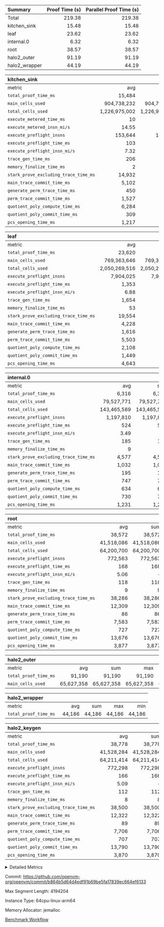 | Summary | Proof Time (s) | Parallel Proof Time (s) |
|:---|---:|---:|
| Total |  219.38 |  219.38 |
| kitchen_sink |  15.48 |  15.48 |
| leaf |  23.62 |  23.62 |
| internal.0 |  6.32 |  6.32 |
| root |  38.57 |  38.57 |
| halo2_outer |  91.19 |  91.19 |
| halo2_wrapper |  44.19 |  44.19 |


| kitchen_sink |||||
|:---|---:|---:|---:|---:|
|metric|avg|sum|max|min|
| `total_proof_time_ms ` |  15,484 |  15,484 |  15,484 |  15,484 |
| `main_cells_used     ` |  904,738,232 |  904,738,232 |  904,738,232 |  904,738,232 |
| `total_cells_used    ` |  1,226,975,002 |  1,226,975,002 |  1,226,975,002 |  1,226,975,002 |
| `execute_metered_time_ms` |  10 | -          | -          | -          |
| `execute_metered_insn_mi/s` |  14.55 | -          |  14.55 |  14.55 |
| `execute_preflight_insns` |  153,644 |  153,644 |  153,644 |  153,644 |
| `execute_preflight_time_ms` |  103 |  103 |  103 |  103 |
| `execute_preflight_insn_mi/s` |  7.32 | -          |  7.32 |  7.32 |
| `trace_gen_time_ms   ` |  206 |  206 |  206 |  206 |
| `memory_finalize_time_ms` |  2 |  2 |  2 |  2 |
| `stark_prove_excluding_trace_time_ms` |  14,932 |  14,932 |  14,932 |  14,932 |
| `main_trace_commit_time_ms` |  5,102 |  5,102 |  5,102 |  5,102 |
| `generate_perm_trace_time_ms` |  450 |  450 |  450 |  450 |
| `perm_trace_commit_time_ms` |  1,527 |  1,527 |  1,527 |  1,527 |
| `quotient_poly_compute_time_ms` |  6,284 |  6,284 |  6,284 |  6,284 |
| `quotient_poly_commit_time_ms` |  309 |  309 |  309 |  309 |
| `pcs_opening_time_ms ` |  1,217 |  1,217 |  1,217 |  1,217 |

| leaf |||||
|:---|---:|---:|---:|---:|
|metric|avg|sum|max|min|
| `total_proof_time_ms ` |  23,620 |  23,620 |  23,620 |  23,620 |
| `main_cells_used     ` |  769,363,646 |  769,363,646 |  769,363,646 |  769,363,646 |
| `total_cells_used    ` |  2,050,269,516 |  2,050,269,516 |  2,050,269,516 |  2,050,269,516 |
| `execute_preflight_insns` |  7,904,025 |  7,904,025 |  7,904,025 |  7,904,025 |
| `execute_preflight_time_ms` |  1,353 |  1,353 |  1,353 |  1,353 |
| `execute_preflight_insn_mi/s` |  6.88 | -          |  6.88 |  6.88 |
| `trace_gen_time_ms   ` |  1,654 |  1,654 |  1,654 |  1,654 |
| `memory_finalize_time_ms` |  53 |  53 |  53 |  53 |
| `stark_prove_excluding_trace_time_ms` |  19,554 |  19,554 |  19,554 |  19,554 |
| `main_trace_commit_time_ms` |  4,228 |  4,228 |  4,228 |  4,228 |
| `generate_perm_trace_time_ms` |  1,616 |  1,616 |  1,616 |  1,616 |
| `perm_trace_commit_time_ms` |  5,503 |  5,503 |  5,503 |  5,503 |
| `quotient_poly_compute_time_ms` |  2,108 |  2,108 |  2,108 |  2,108 |
| `quotient_poly_commit_time_ms` |  1,449 |  1,449 |  1,449 |  1,449 |
| `pcs_opening_time_ms ` |  4,643 |  4,643 |  4,643 |  4,643 |

| internal.0 |||||
|:---|---:|---:|---:|---:|
|metric|avg|sum|max|min|
| `total_proof_time_ms ` |  6,316 |  6,316 |  6,316 |  6,316 |
| `main_cells_used     ` |  79,527,771 |  79,527,771 |  79,527,771 |  79,527,771 |
| `total_cells_used    ` |  143,465,569 |  143,465,569 |  143,465,569 |  143,465,569 |
| `execute_preflight_insns` |  1,197,810 |  1,197,810 |  1,197,810 |  1,197,810 |
| `execute_preflight_time_ms` |  524 |  524 |  524 |  524 |
| `execute_preflight_insn_mi/s` |  3.49 | -          |  3.49 |  3.49 |
| `trace_gen_time_ms   ` |  185 |  185 |  185 |  185 |
| `memory_finalize_time_ms` |  9 |  9 |  9 |  9 |
| `stark_prove_excluding_trace_time_ms` |  4,577 |  4,577 |  4,577 |  4,577 |
| `main_trace_commit_time_ms` |  1,032 |  1,032 |  1,032 |  1,032 |
| `generate_perm_trace_time_ms` |  195 |  195 |  195 |  195 |
| `perm_trace_commit_time_ms` |  747 |  747 |  747 |  747 |
| `quotient_poly_compute_time_ms` |  634 |  634 |  634 |  634 |
| `quotient_poly_commit_time_ms` |  730 |  730 |  730 |  730 |
| `pcs_opening_time_ms ` |  1,231 |  1,231 |  1,231 |  1,231 |

| root |||||
|:---|---:|---:|---:|---:|
|metric|avg|sum|max|min|
| `total_proof_time_ms ` |  38,572 |  38,572 |  38,572 |  38,572 |
| `main_cells_used     ` |  41,518,086 |  41,518,086 |  41,518,086 |  41,518,086 |
| `total_cells_used    ` |  64,200,700 |  64,200,700 |  64,200,700 |  64,200,700 |
| `execute_preflight_insns` |  772,563 |  772,563 |  772,563 |  772,563 |
| `execute_preflight_time_ms` |  168 |  168 |  168 |  168 |
| `execute_preflight_insn_mi/s` |  5.06 | -          |  5.06 |  5.06 |
| `trace_gen_time_ms   ` |  118 |  118 |  118 |  118 |
| `memory_finalize_time_ms` |  9 |  9 |  9 |  9 |
| `stark_prove_excluding_trace_time_ms` |  38,286 |  38,286 |  38,286 |  38,286 |
| `main_trace_commit_time_ms` |  12,309 |  12,309 |  12,309 |  12,309 |
| `generate_perm_trace_time_ms` |  86 |  86 |  86 |  86 |
| `perm_trace_commit_time_ms` |  7,583 |  7,583 |  7,583 |  7,583 |
| `quotient_poly_compute_time_ms` |  727 |  727 |  727 |  727 |
| `quotient_poly_commit_time_ms` |  13,676 |  13,676 |  13,676 |  13,676 |
| `pcs_opening_time_ms ` |  3,877 |  3,877 |  3,877 |  3,877 |

| halo2_outer |||||
|:---|---:|---:|---:|---:|
|metric|avg|sum|max|min|
| `total_proof_time_ms ` |  91,190 |  91,190 |  91,190 |  91,190 |
| `main_cells_used     ` |  65,627,358 |  65,627,358 |  65,627,358 |  65,627,358 |

| halo2_wrapper |||||
|:---|---:|---:|---:|---:|
|metric|avg|sum|max|min|
| `total_proof_time_ms ` |  44,186 |  44,186 |  44,186 |  44,186 |

| halo2_keygen |||||
|:---|---:|---:|---:|---:|
|metric|avg|sum|max|min|
| `total_proof_time_ms ` |  38,778 |  38,778 |  38,778 |  38,778 |
| `main_cells_used     ` |  41,528,284 |  41,528,284 |  41,528,284 |  41,528,284 |
| `total_cells_used    ` |  64,211,414 |  64,211,414 |  64,211,414 |  64,211,414 |
| `execute_preflight_insns` |  772,298 |  772,298 |  772,298 |  772,298 |
| `execute_preflight_time_ms` |  166 |  166 |  166 |  166 |
| `execute_preflight_insn_mi/s` |  5.09 | -          |  5.09 |  5.09 |
| `trace_gen_time_ms   ` |  112 |  112 |  112 |  112 |
| `memory_finalize_time_ms` |  8 |  8 |  8 |  8 |
| `stark_prove_excluding_trace_time_ms` |  38,500 |  38,500 |  38,500 |  38,500 |
| `main_trace_commit_time_ms` |  12,322 |  12,322 |  12,322 |  12,322 |
| `generate_perm_trace_time_ms` |  89 |  89 |  89 |  89 |
| `perm_trace_commit_time_ms` |  7,706 |  7,706 |  7,706 |  7,706 |
| `quotient_poly_compute_time_ms` |  707 |  707 |  707 |  707 |
| `quotient_poly_commit_time_ms` |  13,790 |  13,790 |  13,790 |  13,790 |
| `pcs_opening_time_ms ` |  3,870 |  3,870 |  3,870 |  3,870 |



<details>
<summary>Detailed Metrics</summary>

|  | vm.create_initial_state_time_ms | trace_gen_time_ms | total_cells_used | system_trace_gen_time_ms | single_trace_gen_time_ms | prove_time_ms | prove_for_evm_time_ms | memory_to_vec_partition_time_ms | memory_finalize_time_ms | main_cells_used | keygen_time_ms | execute_preflight_time_ms | execute_preflight_insns | execute_preflight_insn_mi/s | app proof_time_ms | agg_layer_time_ms |
| --- | --- | --- | --- | --- | --- | --- | --- | --- | --- | --- | --- | --- | --- | --- | --- |
|  | 0 | 119 | 64,200,700 | 119 | 0 | 91,202 | 44,186 | 22 | 8 | 41,518,086 | 175,267 | 300 | 772,563 | 5.26 | 15,535 | 39,582 | 

| group | vm.reset_state_time_ms | vm.create_initial_state_time_ms | trace_gen_time_ms | total_proof_time_ms | total_cells_used | total_cells | system_trace_gen_time_ms | stark_prove_excluding_trace_time_ms | single_trace_gen_time_ms | single_leaf_agg_time_ms | single_internal_agg_time_ms | quotient_poly_compute_time_ms | quotient_poly_commit_time_ms | prove_segment_time_ms | perm_trace_commit_time_ms | pcs_opening_time_ms | num_children | memory_to_vec_partition_time_ms | memory_finalize_time_ms | main_trace_commit_time_ms | main_cells_used | halo2_total_cells | halo2_keygen_time_ms | generate_perm_trace_time_ms | fri.log_blowup | execute_preflight_time_ms | execute_preflight_insns | execute_preflight_insn_mi/s | execute_metered_time_ms | execute_metered_insns | execute_metered_insn_mi/s | compute_user_public_values_proof_time_ms |
| --- | --- | --- | --- | --- | --- | --- | --- | --- | --- | --- | --- | --- | --- | --- | --- | --- | --- | --- | --- | --- | --- | --- | --- | --- | --- | --- | --- | --- | --- | --- | --- | --- |
| halo2_keygen | 0 | 0 | 112 | 38,778 | 64,211,414 | 80,435,354 | 112 | 38,500 | 0 |  |  | 707 | 13,790 |  | 7,706 | 3,870 |  |  | 8 | 12,322 | 41,528,284 | 5,447,564 | 19,226 | 89 |  | 166 | 772,298 | 5.09 |  |  |  |  | 
| halo2_outer |  |  |  | 91,190 |  |  |  |  |  |  |  |  |  |  |  |  |  |  |  |  | 65,627,358 |  |  |  |  |  |  |  |  |  |  |  | 
| halo2_wrapper |  |  |  | 44,186 |  |  |  |  |  |  |  |  |  |  |  |  |  |  |  |  |  |  |  |  |  |  |  |  |  |  |  |  | 
| internal.0 |  |  |  |  |  |  |  |  |  |  | 6,318 |  |  |  |  |  | 3 |  |  |  |  |  |  |  | 2 |  |  |  |  |  |  |  | 
| kitchen_sink | 0 |  |  |  |  |  |  |  |  |  |  |  |  | 15,484 |  |  |  | 6 |  |  |  |  |  |  | 1 |  |  |  | 10 | 153,644 | 14.55 | 38 | 
| leaf |  |  |  |  |  |  |  |  |  | 23,627 |  |  |  |  |  |  | 1 |  |  |  |  |  |  |  | 1 |  |  |  |  |  |  |  | 

| group | air_name | rows | prep_cols | perm_cols | main_cols | cells |
| --- | --- | --- | --- | --- | --- | --- |
| halo2_keygen | AccessAdapterAir<2> | 262,144 |  | 8 | 11 | 4,980,736 | 
| halo2_keygen | AccessAdapterAir<4> | 131,072 |  | 8 | 13 | 2,752,512 | 
| halo2_keygen | AccessAdapterAir<8> | 4,096 |  | 8 | 17 | 102,400 | 
| halo2_keygen | FriReducedOpeningAir | 131,072 |  | 24 | 27 | 6,684,672 | 
| halo2_keygen | JalRangeCheckAir | 32,768 |  | 12 | 12 | 786,432 | 
| halo2_keygen | NativePoseidon2Air<BabyBearParameters>, 1> | 32,768 |  | 84 | 398 | 15,794,176 | 
| halo2_keygen | PhantomAir | 8,192 |  | 8 | 6 | 114,688 | 
| halo2_keygen | ProgramAir | 131,072 |  | 8 | 10 | 2,359,296 | 
| halo2_keygen | VariableRangeCheckerAir | 262,144 | 2 | 8 | 1 | 2,359,296 | 
| halo2_keygen | VmAirWrapper<AluNativeAdapterAir, FieldArithmeticCoreAir> | 524,288 |  | 12 | 29 | 21,495,808 | 
| halo2_keygen | VmAirWrapper<BranchNativeAdapterAir, BranchEqualCoreAir<1> | 131,072 |  | 12 | 23 | 4,587,520 | 
| halo2_keygen | VmAirWrapper<NativeAdapterAir<2, 0>, PublicValuesCoreAir> | 64 |  | 12 | 22 | 2,176 | 
| halo2_keygen | VmAirWrapper<NativeLoadStoreAdapterAir<1>, NativeLoadStoreCoreAir<1> | 262,144 |  | 16 | 21 | 9,699,328 | 
| halo2_keygen | VmAirWrapper<NativeLoadStoreAdapterAir<4>, NativeLoadStoreCoreAir<4> | 65,536 |  | 16 | 27 | 2,818,048 | 
| halo2_keygen | VmAirWrapper<NativeVectorizedAdapterAir<4>, FieldExtensionCoreAir> | 65,536 |  | 12 | 38 | 3,276,800 | 
| halo2_keygen | VmConnectorAir | 2 | 1 | 8 | 5 | 26 | 
| halo2_keygen | VolatileBoundaryAir | 131,072 |  | 8 | 12 | 2,621,440 | 

| group | air_name | idx | rows | prep_cols | perm_cols | main_cols | cells |
| --- | --- | --- | --- | --- | --- | --- | --- |
| internal.0 | AccessAdapterAir<2> | 0 | 524,288 |  | 12 | 11 | 12,058,624 | 
| internal.0 | AccessAdapterAir<4> | 0 | 262,144 |  | 12 | 13 | 6,553,600 | 
| internal.0 | AccessAdapterAir<8> | 0 | 4,096 |  | 12 | 17 | 118,784 | 
| internal.0 | FriReducedOpeningAir | 0 | 524,288 |  | 44 | 27 | 37,224,448 | 
| internal.0 | JalRangeCheckAir | 0 | 65,536 |  | 16 | 12 | 1,835,008 | 
| internal.0 | NativePoseidon2Air<BabyBearParameters>, 1> | 0 | 131,072 |  | 160 | 398 | 73,138,176 | 
| internal.0 | PhantomAir | 0 | 32,768 |  | 8 | 6 | 458,752 | 
| internal.0 | ProgramAir | 0 | 131,072 |  | 8 | 10 | 2,359,296 | 
| internal.0 | VariableRangeCheckerAir | 0 | 262,144 | 2 | 8 | 1 | 2,359,296 | 
| internal.0 | VmAirWrapper<AluNativeAdapterAir, FieldArithmeticCoreAir> | 0 | 1,048,576 |  | 20 | 29 | 51,380,224 | 
| internal.0 | VmAirWrapper<BranchNativeAdapterAir, BranchEqualCoreAir<1> | 0 | 131,072 |  | 16 | 23 | 5,111,808 | 
| internal.0 | VmAirWrapper<NativeAdapterAir<2, 0>, PublicValuesCoreAir> | 0 | 64 |  | 16 | 23 | 2,496 | 
| internal.0 | VmAirWrapper<NativeLoadStoreAdapterAir<1>, NativeLoadStoreCoreAir<1> | 0 | 262,144 |  | 24 | 21 | 11,796,480 | 
| internal.0 | VmAirWrapper<NativeLoadStoreAdapterAir<4>, NativeLoadStoreCoreAir<4> | 0 | 131,072 |  | 24 | 27 | 6,684,672 | 
| internal.0 | VmAirWrapper<NativeVectorizedAdapterAir<4>, FieldExtensionCoreAir> | 0 | 131,072 |  | 20 | 38 | 7,602,176 | 
| internal.0 | VmConnectorAir | 0 | 2 | 1 | 12 | 5 | 34 | 
| internal.0 | VolatileBoundaryAir | 0 | 262,144 |  | 12 | 12 | 6,291,456 | 
| leaf | AccessAdapterAir<2> | 0 | 4,194,304 |  | 16 | 11 | 113,246,208 | 
| leaf | AccessAdapterAir<4> | 0 | 2,097,152 |  | 16 | 13 | 60,817,408 | 
| leaf | AccessAdapterAir<8> | 0 | 131,072 |  | 16 | 17 | 4,325,376 | 
| leaf | FriReducedOpeningAir | 0 | 8,388,608 |  | 84 | 27 | 931,135,488 | 
| leaf | JalRangeCheckAir | 0 | 131,072 |  | 28 | 12 | 5,242,880 | 
| leaf | NativePoseidon2Air<BabyBearParameters>, 1> | 0 | 1,048,576 |  | 312 | 398 | 744,488,960 | 
| leaf | PhantomAir | 0 | 32,768 |  | 12 | 6 | 589,824 | 
| leaf | ProgramAir | 0 | 2,097,152 |  | 8 | 10 | 37,748,736 | 
| leaf | VariableRangeCheckerAir | 0 | 262,144 | 2 | 8 | 1 | 2,359,296 | 
| leaf | VmAirWrapper<AluNativeAdapterAir, FieldArithmeticCoreAir> | 0 | 4,194,304 |  | 36 | 29 | 272,629,760 | 
| leaf | VmAirWrapper<BranchNativeAdapterAir, BranchEqualCoreAir<1> | 0 | 1,048,576 |  | 28 | 23 | 53,477,376 | 
| leaf | VmAirWrapper<NativeAdapterAir<2, 0>, PublicValuesCoreAir> | 0 | 64 |  | 28 | 27 | 3,520 | 
| leaf | VmAirWrapper<NativeLoadStoreAdapterAir<1>, NativeLoadStoreCoreAir<1> | 0 | 2,097,152 |  | 40 | 21 | 127,926,272 | 
| leaf | VmAirWrapper<NativeLoadStoreAdapterAir<4>, NativeLoadStoreCoreAir<4> | 0 | 524,288 |  | 40 | 27 | 35,127,296 | 
| leaf | VmAirWrapper<NativeVectorizedAdapterAir<4>, FieldExtensionCoreAir> | 0 | 1,048,576 |  | 36 | 38 | 77,594,624 | 
| leaf | VmConnectorAir | 0 | 2 | 1 | 16 | 5 | 42 | 
| leaf | VolatileBoundaryAir | 0 | 1,048,576 |  | 20 | 12 | 33,554,432 | 
| root | AccessAdapterAir<2> | 0 | 262,144 |  | 8 | 11 | 4,980,736 | 
| root | AccessAdapterAir<4> | 0 | 131,072 |  | 8 | 13 | 2,752,512 | 
| root | AccessAdapterAir<8> | 0 | 4,096 |  | 8 | 17 | 102,400 | 
| root | FriReducedOpeningAir | 0 | 131,072 |  | 24 | 27 | 6,684,672 | 
| root | JalRangeCheckAir | 0 | 32,768 |  | 12 | 12 | 786,432 | 
| root | NativePoseidon2Air<BabyBearParameters>, 1> | 0 | 32,768 |  | 84 | 398 | 15,794,176 | 
| root | PhantomAir | 0 | 8,192 |  | 8 | 6 | 114,688 | 
| root | ProgramAir | 0 | 131,072 |  | 8 | 10 | 2,359,296 | 
| root | VariableRangeCheckerAir | 0 | 262,144 | 2 | 8 | 1 | 2,359,296 | 
| root | VmAirWrapper<AluNativeAdapterAir, FieldArithmeticCoreAir> | 0 | 524,288 |  | 12 | 29 | 21,495,808 | 
| root | VmAirWrapper<BranchNativeAdapterAir, BranchEqualCoreAir<1> | 0 | 131,072 |  | 12 | 23 | 4,587,520 | 
| root | VmAirWrapper<NativeAdapterAir<2, 0>, PublicValuesCoreAir> | 0 | 64 |  | 12 | 22 | 2,176 | 
| root | VmAirWrapper<NativeLoadStoreAdapterAir<1>, NativeLoadStoreCoreAir<1> | 0 | 262,144 |  | 16 | 21 | 9,699,328 | 
| root | VmAirWrapper<NativeLoadStoreAdapterAir<4>, NativeLoadStoreCoreAir<4> | 0 | 65,536 |  | 16 | 27 | 2,818,048 | 
| root | VmAirWrapper<NativeVectorizedAdapterAir<4>, FieldExtensionCoreAir> | 0 | 65,536 |  | 12 | 38 | 3,276,800 | 
| root | VmConnectorAir | 0 | 2 | 1 | 8 | 5 | 26 | 
| root | VolatileBoundaryAir | 0 | 131,072 |  | 8 | 12 | 2,621,440 | 

| group | air_name | segment | rows | prep_cols | perm_cols | main_cols | cells |
| --- | --- | --- | --- | --- | --- | --- | --- |
| kitchen_sink | AccessAdapterAir<16> | 0 | 262,144 |  | 16 | 25 | 10,747,904 | 
| kitchen_sink | AccessAdapterAir<32> | 0 | 8,192 |  | 16 | 41 | 466,944 | 
| kitchen_sink | AccessAdapterAir<8> | 0 | 524,288 |  | 16 | 17 | 17,301,504 | 
| kitchen_sink | BitwiseOperationLookupAir<8> | 0 | 65,536 | 3 | 8 | 2 | 655,360 | 
| kitchen_sink | KeccakVmAir | 0 | 262,144 |  | 1,056 | 3,163 | 1,105,985,536 | 
| kitchen_sink | MemoryMerkleAir<8> | 0 | 16,384 |  | 16 | 32 | 786,432 | 
| kitchen_sink | PersistentBoundaryAir<8> | 0 | 8,192 |  | 12 | 20 | 262,144 | 
| kitchen_sink | Poseidon2PeripheryAir<BabyBearParameters>, 1> | 0 | 4,096 |  | 8 | 300 | 1,261,568 | 
| kitchen_sink | ProgramAir | 0 | 16,384 |  | 8 | 10 | 294,912 | 
| kitchen_sink | RangeTupleCheckerAir<2> | 0 | 2,097,152 | 2 | 8 | 1 | 18,874,368 | 
| kitchen_sink | Sha256VmAir | 0 | 524,288 |  | 108 | 470 | 303,038,464 | 
| kitchen_sink | VariableRangeCheckerAir | 0 | 262,144 | 2 | 8 | 1 | 2,359,296 | 
| kitchen_sink | VmAirWrapper<Rv32BaseAluAdapterAir, BaseAluCoreAir<4, 8> | 0 | 32,768 |  | 52 | 36 | 2,883,584 | 
| kitchen_sink | VmAirWrapper<Rv32BaseAluAdapterAir, LessThanCoreAir<4, 8> | 0 | 2,048 |  | 40 | 37 | 157,696 | 
| kitchen_sink | VmAirWrapper<Rv32BaseAluAdapterAir, ShiftCoreAir<4, 8> | 0 | 16,384 |  | 52 | 53 | 1,720,320 | 
| kitchen_sink | VmAirWrapper<Rv32BranchAdapterAir, BranchEqualCoreAir<4> | 0 | 8,192 |  | 28 | 26 | 442,368 | 
| kitchen_sink | VmAirWrapper<Rv32BranchAdapterAir, BranchLessThanCoreAir<4, 8> | 0 | 4,096 |  | 32 | 32 | 262,144 | 
| kitchen_sink | VmAirWrapper<Rv32CondRdWriteAdapterAir, Rv32JalLuiCoreAir> | 0 | 1,024 |  | 28 | 18 | 47,104 | 
| kitchen_sink | VmAirWrapper<Rv32HeapAdapterAir<2, 32, 32>, BaseAluCoreAir<32, 8> | 0 | 2,048 |  | 192 | 168 | 737,280 | 
| kitchen_sink | VmAirWrapper<Rv32HeapAdapterAir<2, 32, 32>, LessThanCoreAir<32, 8> | 0 | 1,024 |  | 68 | 169 | 242,688 | 
| kitchen_sink | VmAirWrapper<Rv32HeapAdapterAir<2, 32, 32>, MultiplicationCoreAir<32, 8> | 0 | 256 |  | 192 | 164 | 91,136 | 
| kitchen_sink | VmAirWrapper<Rv32HeapBranchAdapterAir<2, 32>, BranchEqualCoreAir<32> | 0 | 256 |  | 48 | 124 | 44,032 | 
| kitchen_sink | VmAirWrapper<Rv32IsEqualModAdapterAir<2, 1, 32, 32>, ModularIsEqualCoreAir<32, 4, 8> | 0 | 8 |  | 56 | 166 | 1,776 | 
| kitchen_sink | VmAirWrapper<Rv32IsEqualModAdapterAir<2, 3, 16, 48>, ModularIsEqualCoreAir<48, 4, 8> | 0 | 8 |  | 88 | 242 | 2,640 | 
| kitchen_sink | VmAirWrapper<Rv32JalrAdapterAir, Rv32JalrCoreAir> | 0 | 2,048 |  | 36 | 28 | 131,072 | 
| kitchen_sink | VmAirWrapper<Rv32LoadStoreAdapterAir, LoadStoreCoreAir<4> | 0 | 131,072 |  | 52 | 41 | 12,189,696 | 
| kitchen_sink | VmAirWrapper<Rv32MultAdapterAir, MultiplicationCoreAir<4, 8> | 0 | 32 |  | 52 | 31 | 2,656 | 
| kitchen_sink | VmAirWrapper<Rv32RdWriteAdapterAir, Rv32AuipcCoreAir> | 0 | 1,024 |  | 28 | 20 | 49,152 | 
| kitchen_sink | VmAirWrapper<Rv32VecHeapAdapterAir<1, 2, 2, 32, 32>, FieldExpressionCoreAir> | 0 | 4 |  | 836 | 547 | 5,532 | 
| kitchen_sink | VmAirWrapper<Rv32VecHeapAdapterAir<1, 6, 6, 16, 16>, FieldExpressionCoreAir> | 0 | 4 |  | 1,668 | 1,020 | 10,752 | 
| kitchen_sink | VmAirWrapper<Rv32VecHeapAdapterAir<2, 1, 1, 32, 32>, FieldExpressionCoreAir> | 0 | 64 |  | 384 | 294 | 41,920 | 
| kitchen_sink | VmAirWrapper<Rv32VecHeapAdapterAir<2, 2, 2, 32, 32>, FieldExpressionCoreAir> | 0 | 2 |  | 860 | 625 | 2,202 | 
| kitchen_sink | VmAirWrapper<Rv32VecHeapAdapterAir<2, 3, 3, 16, 16>, FieldExpressionCoreAir> | 0 | 4 |  | 496 | 393 | 2,404 | 
| kitchen_sink | VmAirWrapper<Rv32VecHeapAdapterAir<2, 6, 6, 16, 16>, FieldExpressionCoreAir> | 0 | 2 |  | 1,340 | 949 | 3,426 | 
| kitchen_sink | VmConnectorAir | 0 | 2 | 1 | 16 | 5 | 42 | 

| group | cell_tracker_span | simple_advice_cells | lookup_advice_cells | fixed_cells |
| --- | --- | --- | --- | --- |
| halo2_keygen | VerifierProgram | 509,456 | 164,237 | 166,961 | 
| halo2_keygen | VerifierProgram;CheckTraceHeightConstraints | 5,316 | 1,125 | 1,942 | 
| halo2_keygen | VerifierProgram;PoseidonCell | 29,400 |  | 8,700 | 
| halo2_keygen | VerifierProgram;stage-c-build-rounds | 18,401 | 2,528 | 6,510 | 
| halo2_keygen | VerifierProgram;stage-c-build-rounds;PoseidonCell | 46,550 |  | 13,775 | 
| halo2_keygen | VerifierProgram;stage-d-verify-pcs | 1,280,292 | 197,458 | 466,987 | 
| halo2_keygen | VerifierProgram;stage-d-verify-pcs;PoseidonCell | 3,839,150 |  | 1,136,075 | 
| halo2_keygen | VerifierProgram;stage-d-verify-pcs;stage-d-verifier-verify | 40,526 | 4,276 | 18,076 | 
| halo2_keygen | VerifierProgram;stage-d-verify-pcs;stage-d-verifier-verify;PoseidonCell | 56,350 |  | 16,675 | 
| halo2_keygen | VerifierProgram;stage-d-verify-pcs;stage-d-verifier-verify;cache-generator-powers | 70,410 | 12,000 | 21,630 | 
| halo2_keygen | VerifierProgram;stage-d-verify-pcs;stage-d-verifier-verify;compute-reduced-opening;single-reduced-opening-eval | 8,549,550 | 353,940 | 1,581,960 | 
| halo2_keygen | VerifierProgram;stage-d-verify-pcs;stage-d-verifier-verify;pre-compute-rounds-context | 76,224 | 11,116 | 22,232 | 
| halo2_keygen | VerifierProgram;stage-d-verify-pcs;stage-d-verifier-verify;verify-batch | 53,280 |  | 6,660 | 
| halo2_keygen | VerifierProgram;stage-d-verify-pcs;stage-d-verifier-verify;verify-batch;PoseidonCell | 9,926,550 |  | 2,940,300 | 
| halo2_keygen | VerifierProgram;stage-d-verify-pcs;stage-d-verifier-verify;verify-batch;verify-batch-reduce-fast;PoseidonCell | 8,854,140 | 253,980 | 2,764,710 | 
| halo2_keygen | VerifierProgram;stage-d-verify-pcs;stage-d-verifier-verify;verify-query | 1,088,820 | 184,470 | 307,410 | 
| halo2_keygen | VerifierProgram;stage-d-verify-pcs;stage-d-verifier-verify;verify-query;verify-batch-ext | 109,440 |  | 13,680 | 
| halo2_keygen | VerifierProgram;stage-d-verify-pcs;stage-d-verifier-verify;verify-query;verify-batch-ext;PoseidonCell | 16,764,840 |  | 4,965,840 | 
| halo2_keygen | VerifierProgram;stage-d-verify-pcs;stage-d-verifier-verify;verify-query;verify-batch-ext;verify-batch-reduce-fast;PoseidonCell | 1,671,570 | 62,940 | 513,270 | 
| halo2_keygen | VerifierProgram;stage-e-verify-constraints | 9,499,973 | 1,889,049 | 2,918,862 | 

| group | idx | vm.reset_state_time_ms | trace_gen_time_ms | total_proof_time_ms | total_cells_used | total_cells | system_trace_gen_time_ms | stark_prove_excluding_trace_time_ms | single_trace_gen_time_ms | quotient_poly_compute_time_ms | quotient_poly_commit_time_ms | perm_trace_commit_time_ms | pcs_opening_time_ms | memory_finalize_time_ms | main_trace_commit_time_ms | main_cells_used | generate_perm_trace_time_ms | fri.log_blowup | execute_preflight_time_ms | execute_preflight_insns | execute_preflight_insn_mi/s |
| --- | --- | --- | --- | --- | --- | --- | --- | --- | --- | --- | --- | --- | --- | --- | --- | --- | --- | --- | --- | --- | --- |
| internal.0 | 0 | 0 | 185 | 6,316 | 143,465,569 | 224,975,330 | 185 | 4,577 | 0 | 634 | 730 | 747 | 1,231 | 9 | 1,032 | 79,527,771 | 195 |  | 524 | 1,197,810 | 3.49 | 
| leaf | 0 | 0 | 1,654 | 23,620 | 2,050,269,516 | 2,500,267,498 | 1,654 | 19,554 | 0 | 2,108 | 1,449 | 5,503 | 4,643 | 53 | 4,228 | 769,363,646 | 1,616 |  | 1,353 | 7,904,025 | 6.88 | 
| root | 0 | 0 | 118 | 38,572 | 64,200,700 | 80,435,354 | 118 | 38,286 | 0 | 727 | 13,676 | 7,583 | 3,877 | 9 | 12,309 | 41,518,086 | 86 | 3 | 168 | 772,563 | 5.06 | 

| group | idx | trace_height_constraint | weighted_sum | threshold |
| --- | --- | --- | --- | --- |
| internal.0 | 0 | 0 | 5,177,476 | 2,013,265,921 | 
| internal.0 | 0 | 1 | 30,814,464 | 2,013,265,921 | 
| internal.0 | 0 | 2 | 2,588,738 | 2,013,265,921 | 
| internal.0 | 0 | 3 | 30,941,444 | 2,013,265,921 | 
| internal.0 | 0 | 4 | 262,144 | 2,013,265,921 | 
| internal.0 | 0 | 5 | 70,177,482 | 2,013,265,921 | 
| leaf | 0 | 0 | 39,125,124 | 2,013,265,921 | 
| leaf | 0 | 1 | 291,111,168 | 2,013,265,921 | 
| leaf | 0 | 2 | 19,562,562 | 2,013,265,921 | 
| leaf | 0 | 3 | 288,096,516 | 2,013,265,921 | 
| leaf | 0 | 4 | 2,097,152 | 2,013,265,921 | 
| leaf | 0 | 5 | 642,351,818 | 2,013,265,921 | 
| root | 0 | 0 | 2,572,420 | 2,013,265,921 | 
| root | 0 | 1 | 12,005,632 | 2,013,265,921 | 
| root | 0 | 2 | 1,286,210 | 2,013,265,921 | 
| root | 0 | 3 | 12,067,076 | 2,013,265,921 | 
| root | 0 | 4 | 65,536 | 2,013,265,921 | 
| root | 0 | 5 | 28,390,090 | 2,013,265,921 | 

| group | segment | trace_gen_time_ms | total_proof_time_ms | total_cells_used | total_cells | system_trace_gen_time_ms | stark_prove_excluding_trace_time_ms | single_trace_gen_time_ms | quotient_poly_compute_time_ms | quotient_poly_commit_time_ms | perm_trace_commit_time_ms | pcs_opening_time_ms | memory_to_vec_partition_time_ms | memory_finalize_time_ms | main_trace_commit_time_ms | main_cells_used | generate_perm_trace_time_ms | execute_preflight_time_ms | execute_preflight_insns | execute_preflight_insn_mi/s |
| --- | --- | --- | --- | --- | --- | --- | --- | --- | --- | --- | --- | --- | --- | --- | --- | --- | --- | --- | --- | --- |
| kitchen_sink | 0 | 206 | 15,484 | 1,226,975,002 | 1,481,193,346 | 206 | 14,932 | 3 | 6,284 | 309 | 1,527 | 1,217 | 6 | 2 | 5,102 | 904,738,232 | 450 | 103 | 153,644 | 7.32 | 

| group | segment | trace_height_constraint | weighted_sum | threshold |
| --- | --- | --- | --- | --- |
| kitchen_sink | 0 | 0 | 1,977,944 | 2,013,265,921 | 
| kitchen_sink | 0 | 1 | 32,428,632 | 2,013,265,921 | 
| kitchen_sink | 0 | 2 | 988,972 | 2,013,265,921 | 
| kitchen_sink | 0 | 3 | 32,011,136 | 2,013,265,921 | 
| kitchen_sink | 0 | 4 | 57,344 | 2,013,265,921 | 
| kitchen_sink | 0 | 5 | 24,576 | 2,013,265,921 | 
| kitchen_sink | 0 | 6 | 49,612,036 | 2,013,265,921 | 
| kitchen_sink | 0 | 7 | 1,048,576 | 2,013,265,921 | 
| kitchen_sink | 0 | 8 | 8,320 | 2,013,265,921 | 
| kitchen_sink | 0 | 9 | 120,668,384 | 2,013,265,921 | 

| group | trace_height_constraint | weighted_sum | threshold |
| --- | --- | --- | --- |
| halo2_keygen | 0 | 2,572,420 | 2,013,265,921 | 
| halo2_keygen | 1 | 12,005,632 | 2,013,265,921 | 
| halo2_keygen | 2 | 1,286,210 | 2,013,265,921 | 
| halo2_keygen | 3 | 12,067,076 | 2,013,265,921 | 
| halo2_keygen | 4 | 65,536 | 2,013,265,921 | 
| halo2_keygen | 5 | 28,390,090 | 2,013,265,921 | 

</details>


Commit: https://github.com/openvm-org/openvm/commit/b864b5d64d4edf91b69be5fa17839ec664ef6133

Max Segment Length: 4194204

Instance Type: 64cpu-linux-arm64

Memory Allocator: jemalloc

[Benchmark Workflow](https://github.com/openvm-org/openvm/actions/runs/16982982116)
